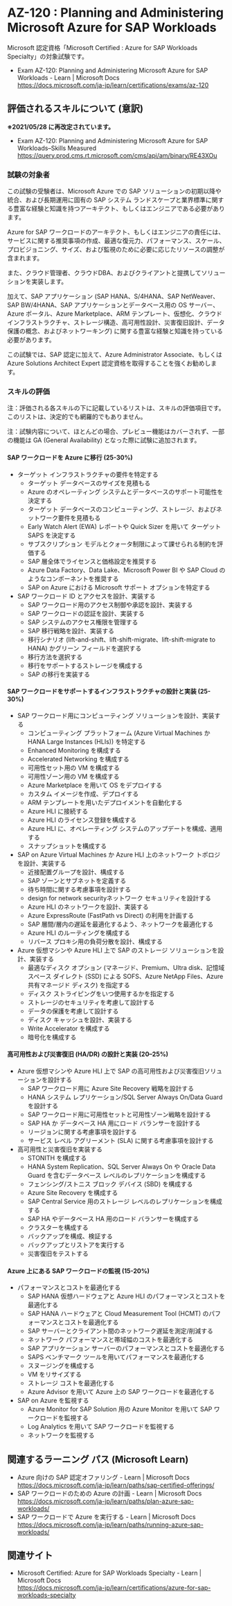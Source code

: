 # AZ-120 : Planning and Administering Microsoft Azure for SAP Workloads
Microsoft 認定資格「Microsoft Certified : Azure for SAP Workloads Specialty」の対象試験です。
- Exam AZ-120: Planning and Administering Microsoft Azure for SAP Workloads - Learn | Microsoft Docs  
https://docs.microsoft.com/ja-jp/learn/certifications/exams/az-120

## 評価されるスキルについて (意訳)
**※2021/05/28 に再改定されています。**
- Exam AZ-120: Planning and Administering Microsoft Azure for SAP Workloads–Skills Measured  
https://query.prod.cms.rt.microsoft.com/cms/api/am/binary/RE43XOu

### 試験の対象者
この試験の受験者は、Microsoft Azure での SAP ソリューションの初期以降や統合、および長期運用に固有の SAP システム ランドスケープと業界標準に関する豊富な経験と知識を持つアーキテクト、もしくはエンジニアである必要があります。

Azure for SAP ワークロードのアーキテクト、もしくはエンジニアの責任には、サービスに関する推奨事項の作成、最適な復元力、パフォーマンス、スケール、プロビジョニング、サイズ、および監視のために必要に応じたリソースの調整が含まれます。

また、クラウド管理者、クラウドDBA、およびクライアントと提携してソリューションを実装します。

加えて、SAP アプリケーション (SAP HANA、S/4HANA、SAP NetWeaver、SAP BW/4HANA、SAP アプリケーションとデータベース用の OS サーバー、Azure ポータル、Azure Marketplace、ARM テンプレート、仮想化、クラウド インフラストラクチャ、ストレージ構造、高可用性設計、災害復旧設計、データ保護の概念、およびネットワーキング) に関する豊富な経験と知識を持っている必要があります。

この試験では、SAP 認定に加えて、Azure Administrator Associate、もしくは Azure Solutions Architect Expert 認定資格を取得することを強くお勧めします。

### スキルの評価
注：評価される各スキルの下に記載しているリストは、スキルの評価項目です。このリストは、決定的でも網羅的でもありません。

注：試験内容について、ほとんどの場合、プレビュー機能はカバーされず、一部の機能は GA (General Availability) となった際に試験に追加されます。

#### SAP ワークロードを Azure に移行 (25-30%)
- ターゲット インフラストラクチャの要件を特定する
  - ターゲット データベースのサイズを見積もる
  - Azure のオペレーティング システムとデータベースのサポート可能性を決定する
  - ターゲット データベースのコンピューティング、ストレージ、およびネットワーク要件を見積もる
  - Early Watch Alert (EWA) レポートや Quick Sizer を用いて ターゲット SAPS を決定する
  - サブスクリプション モデルとクォータ制限によって課せられる制約を評価する
  - SAP 層全体でライセンスと価格設定を推奨する
  - Azure Data Factory、Data Lake、Microsoft Power BI や SAP Cloud のようなコンポーネントを推奨する 
  - SAP on Azure における Microsoft サポート オプションを特定する 
- SAP ワークロード ID とアクセスを設計、実装する
  - SAP ワークロード用のアクセス制御や承認を設計、実装する
  - SAP ワークロードの認証を設計、実装する
  - SAP システムのアクセス権限を管理する
  - SAP 移行戦略を設計、実装する
  - 移行シナリオ (lift-and-shift、lift-shift-migrate、lift-shift-migrate to HANA) かグリーン フィールドを選択する
  - 移行方法を選択する
  - 移行をサポートするストレージを構成する
  - SAP の移行を実装する
#### SAP ワークロードをサポートするインフラストラクチャの設計と実装 (25-30%)
- SAP ワークロード用にコンピューティング ソリューションを設計、実装する
  - コンピューティング プラットフォーム (Azure Virtual Machines か HANA Large Instances (HLIs)) を特定する
  - Enhanced Monitoring を構成する
  - Accelerated Networking を構成する
  - 可用性セット用の VM を構成する
  - 可用性ゾーン用の VM を構成する
  - Azure Marketplace を用いて OS をデプロイする
  - カスタム イメージを作成、デプロイする
  - ARM テンプレートを用いたデプロイメントを自動化する
  - Azure HLI に接続する
  - Azure HLI のライセンス登録を構成する
  - Azure HLI に、オペレーティング システムのアップデートを構成、適用する
  - スナップショットを構成する
- SAP on Azure Virtual Machines か Azure HLI 上のネットワーク トポロジを設計、実装する
  - 近接配置グループを設計、構成する
  - SAP ゾーンとサブネットを定義する
  - 待ち時間に関する考慮事項を設計する
  - design for network securityネットワーク セキュリティを設計する
  - Azure HLI のネットワークを設計、実装する
  - Azure ExpressRoute (FastPath vs Direct) の利用を計画する
  - SAP 層間/層内の遅延を最適化するよう、ネットワークを最適化する
  - Azure HLI のルーティングを構成する
  - リバース プロキシ用の負荷分散を設計、構成する
- Azure 仮想マシンや Azure HLI 上で SAP のストレージ ソリューションを設計、実装する
  - 最適なディスク オプション (マネージド、Premium、Ultra disk、記憶域スペース ダイレクト (SSD) による SOFS、Azure NetApp Files、Azure 共有マネージド ディスク) を指定する
  - ディスク ストライピングをいつ使用するかを指定する
  - ストレージのセキュリティを考慮して設計する
  - データの保護を考慮して設計する
  - ディスク キャッシュを設計、実装する
  - Write Accelerator を構成する
  - 暗号化を構成する
#### 高可用性および災害復旧 (HA/DR) の設計と実装 (20–25%)
- Azure 仮想マシンや Azure HLI 上で SAP の高可用性および災害復旧ソリューションを設計する
  - SAP ワークロード用に Azure Site Recovery 戦略を設計する
  - HANA システム レプリケーション/SQL Server Always On/Data Guard を設計する
  - SAP ワークロード用に可用性セットと可用性ゾーン戦略を設計する
  - SAP HA か データベース HA 用にロード バランサーを設計する
  - リージョンに関する考慮事項を設計する
  - サービス レベル アグリーメント (SLA) に関する考慮事項を設計する
- 高可用性と災害復旧を実装する
  - STONITH を構成する
  - HANA System Replication、SQL Server Always On や Oracle Data Guard を含むデータベース レベルのレプリケーションを構成する
  - フェンシング/ストニス ブロック デバイス (SBD) を構成する
  - Azure Site Recovery を構成する
  - SAP Central Service 用のストレージ レベルのレプリケーションを構成する
  - SAP HA やデータベース HA 用のロード バランサーを構成する
  - クラスターを構成する 
  - バックアップを構成、検証する
  - バックアップとリストアを実行する
  - 災害復旧をテストする
#### Azure 上にある SAP ワークロードの監視 (15-20%)
- パフォーマンスとコストを最適化する
  - SAP HANA 仮想ハードウェアと Azure HLI のパフォーマンスとコストを最適化する
  - SAP HANA ハードウェアと Cloud Measurement Tool (HCMT) のパフォーマンスとコストを最適化する
  - SAP サーバーとクライアント間のネットワーク遅延を測定/削減する
  - ネットワーク パフォーマンスと帯域幅のコストを最適化する
  - SAP アプリケーション サーバーのパフォーマンスとコストを最適化する
  - SAPS ベンチマーク ツールを用いてパフォーマンスを最適化する
  - スヌージングを構成する
  - VM をリサイズする
  - ストレージ コストを最適化する
  - Azure Advisor を用いて Azure 上の SAP ワークロードを最適化する
- SAP on Azure を監視する
  - Azure Monitor for SAP Solution 用の Azure Monitor を用いて SAP ワークロードを監視する
  - Log Analytics を用いて SAP ワークロードを監視する
  - ネットワークを監視する

## 関連するラーニング パス (Microsoft Learn)
- Azure 向けの SAP 認定オファリング - Learn | Microsoft Docs  
https://docs.microsoft.com/ja-jp/learn/paths/sap-certified-offerings/
- SAP ワークロードのための Azure の計画 - Learn | Microsoft Docs  
https://docs.microsoft.com/ja-jp/learn/paths/plan-azure-sap-workloads/
- SAP ワークロードで Azure を実行する - Learn | Microsoft Docs  
https://docs.microsoft.com/ja-jp/learn/paths/running-azure-sap-workloads/

## 関連サイト
- Microsoft Certified: Azure for SAP Workloads Specialty - Learn | Microsoft Docs  
https://docs.microsoft.com/ja-jp/learn/certifications/azure-for-sap-workloads-specialty
